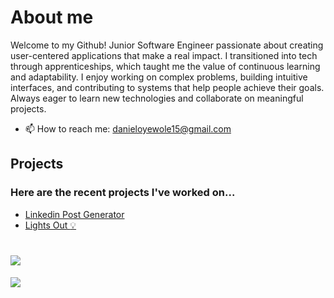# About me
Welcome to my Github!
Junior Software Engineer passionate about creating user-centered applications that make a real impact. I transitioned into tech through apprenticeships, which taught me the value of continuous learning and adaptability. I enjoy working on complex problems, building intuitive interfaces, and contributing to systems that help people achieve their goals. Always eager to learn new technologies and collaborate on meaningful projects.
- :mailbox: How to reach me: danieloyewole15@gmail.com
## Projects
### Here are the recent projects I've worked on...
- [Linkedin Post Generator](https://github.com/DanielO15/translator)
- [Lights Out :bulb:](https://github.com/Daniel-O-dev/Lights-Out.git)


# ![](https://komarev.com/ghpvc/?username=your-github-Daniel-O-dev&style=for-the-badge&color=1C7A7F)
<a href="https://github.com/anuraghazra/github-readme-stats">
  <img align="top" src="https://github-readme-stats.vercel.app/api/top-langs/?username=Daniel-O-dev&theme=github_dark" />
</a>
